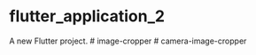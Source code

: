 # flutter_application_2

A new Flutter project.
#   i m a g e - c r o p p e r  
 #   c a m e r a - i m a g e - c r o p p e r  
 